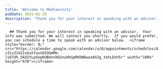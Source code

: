 ```yaml
---
title: 'Welcome to Medlearnity'
pubDate: 2025-01-29
description: 'Thank you for your interest in speaking with an advisor.  Your info was submitted. We will contact you shortly.  If you would prefer, you can schedule a ti'
---
```






`   ## Thank you for your interest in speaking with an advisor.  Your info was submitted. We will contact you shortly.  If you would prefer, you can schedule a time to speak with an advisor below.  <iframe style="border: 0;" src="https://calendar.google.com/calendar/u/0/appointments/schedules/AcZssZ1kSIxkatfavnDIOGAMm-lvbTdh_OkGSYLpUopKUBdnnkR2nuHhGpRKDWDwazAX2g_tetLDvh5r" width="100%" height="670"></iframe>   `
